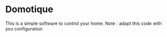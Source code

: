 # Domotique
This is a simple software to control your home.
Note : adapt this code with you configuration
